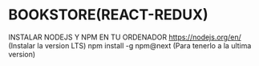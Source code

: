 # BOOKSTORE(REACT-REDUX)
INSTALAR NODEJS Y NPM EN TU ORDENADOR
        https://nodejs.org/en/     (Instalar la version LTS)
        npm install -g npm@next    (Para tenerlo a la ultima version)
